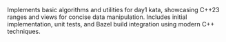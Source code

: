 Implements basic algorithms and utilities for day1 kata, showcasing C++23 ranges and views for concise data manipulation.
Includes initial implementation, unit tests, and Bazel build integration using modern C++ techniques.
